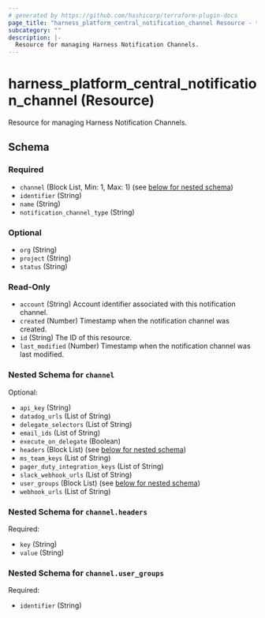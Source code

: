 ```yaml
---
# generated by https://github.com/hashicorp/terraform-plugin-docs
page_title: "harness_platform_central_notification_channel Resource - terraform-provider-harness"
subcategory: ""
description: |-
  Resource for managing Harness Notification Channels.
---
```


# harness_platform_central_notification_channel (Resource)

Resource for managing Harness Notification Channels.



<!-- schema generated by tfplugindocs -->
## Schema

### Required

- `channel` (Block List, Min: 1, Max: 1) (see [below for nested schema](#nestedblock--channel))
- `identifier` (String)
- `name` (String)
- `notification_channel_type` (String)

### Optional

- `org` (String)
- `project` (String)
- `status` (String)

### Read-Only

- `account` (String) Account identifier associated with this notification channel.
- `created` (Number) Timestamp when the notification channel was created.
- `id` (String) The ID of this resource.
- `last_modified` (Number) Timestamp when the notification channel was last modified.

<a id="nestedblock--channel"></a>
### Nested Schema for `channel`

Optional:

- `api_key` (String)
- `datadog_urls` (List of String)
- `delegate_selectors` (List of String)
- `email_ids` (List of String)
- `execute_on_delegate` (Boolean)
- `headers` (Block List) (see [below for nested schema](#nestedblock--channel--headers))
- `ms_team_keys` (List of String)
- `pager_duty_integration_keys` (List of String)
- `slack_webhook_urls` (List of String)
- `user_groups` (Block List) (see [below for nested schema](#nestedblock--channel--user_groups))
- `webhook_urls` (List of String)

<a id="nestedblock--channel--headers"></a>
### Nested Schema for `channel.headers`

Required:

- `key` (String)
- `value` (String)


<a id="nestedblock--channel--user_groups"></a>
### Nested Schema for `channel.user_groups`

Required:

- `identifier` (String)
